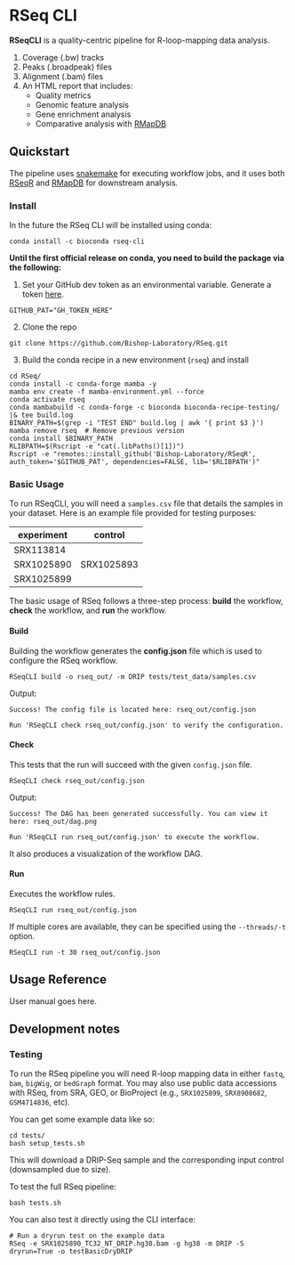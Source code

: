 # RSeq CLI

**RSeqCLI** is a quality-centric pipeline for R-loop-mapping data analysis.

1. Coverage (.bw) tracks 
2. Peaks (.broadpeak) files
3. Alignment (.bam) files
4. An HTML report that includes:
    - Quality metrics
    - Genomic feature analysis
    - Gene enrichment analysis
    - Comparative analysis with [RMapDB](https://github.com/Bishop-Laboratory/RMapDB)

## Quickstart

The pipeline uses [snakemake](https://snakemake.readthedocs.io/en/stable/) for
executing workflow jobs, and it uses both [RSeqR](https://github.com/Bishop-Laboratory/RSeqR) 
and [RMapDB](https://github.com/Bishop-Laboratory/RMapDB) for downstream analysis. 

### Install

In the future the RSeq CLI will be installed using conda:

```shell
conda install -c bioconda rseq-cli
```

**Until the first official release on conda, you need to build the package via the following:**

1. Set your GitHub dev token as an environmental variable. Generate a token [here](https://github.com/settings/tokens).

```shell
GITHUB_PAT="GH_TOKEN_HERE"
```

2. Clone the repo

```shell
git clone https://github.com/Bishop-Laboratory/RSeq.git
```

3. Build the conda recipe in a new environment (`rseq`) and install

```shell
cd RSeq/
conda install -c conda-forge mamba -y
mamba env create -f mamba-environment.yml --force
conda activate rseq
conda mambabuild -c conda-forge -c bioconda bioconda-recipe-testing/ |& tee build.log
BINARY_PATH=$(grep -i "TEST END" build.log | awk '{ print $3 }')
mamba remove rseq  # Remove previous version
conda install $BINARY_PATH
RLIBPATH=$(Rscript -e "cat(.libPaths()[1])")
Rscript -e "remotes::install_github('Bishop-Laboratory/RSeqR', auth_token='$GITHUB_PAT', dependencies=FALSE, lib='$RLIBPATH')"
```

### Basic Usage

To run RSeqCLI, you will need a `samples.csv` file that details the samples in your dataset. 
Here is an example file provided for testing purposes:

|experiment|control   |
|----------|----------|
|SRX113814 |          |
|SRX1025890|SRX1025893|
|SRX1025899|          |

The basic usage of RSeq follows a three-step process: **build** the workflow,
**check** the workflow, and **run** the workflow.

#### Build

Building the workflow generates the **config.json** file which is used to 
configure the RSeq workflow. 

```shell
RSeqCLI build -o rseq_out/ -m DRIP tests/test_data/samples.csv
```

Output:

```shell
Success! The config file is located here: rseq_out/config.json

Run 'RSeqCLI check rseq_out/config.json' to verify the configuration.
```

#### Check

This tests that the run will succeed with the given `config.json` file. 

```shell
RSeqCLI check rseq_out/config.json
```

Output:

```shell
Success! The DAG has been generated successfully. You can view it here: rseq_out/dag.png

Run 'RSeqCLI run rseq_out/config.json' to execute the workflow.
```

It also produces a visualization of the workflow DAG.


#### Run

Executes the workflow rules.

```shell
RSeqCLI run rseq_out/config.json
```

If multiple cores are available, they can be specified using the `--threads/-t` option.

```shell
RSeqCLI run -t 30 rseq_out/config.json
```


## Usage Reference

User manual goes here.

## Development notes

### Testing

To run the RSeq pipeline you will need R-loop mapping data in either `fastq`,
`bam`, `bigWig`, or `bedGraph` format. You may also use public data accessions
with RSeq, from SRA, GEO, or BioProject (e.g., `SRX1025899`, `SRX8908682`, `GSM4714836`, etc).

You can get some example data like so:

```shell
cd tests/
bash setup_tests.sh
```

This will download a DRIP-Seq sample and the corresponding input control (downsampled due to size).

To test the full RSeq pipeline:

```shell
bash tests.sh
```

You can also test it directly using the CLI interface:

```shell
# Run a dryrun test on the example data
RSeq -e SRX1025890_TC32_NT_DRIP.hg38.bam -g hg38 -m DRIP -S dryrun=True -o testBasicDryDRIP
```
